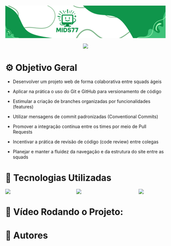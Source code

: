 
<p align="center">
<img src="/assets/MIDS-77.svg" alt="LOGO DA MIDS " style="width: 100%; max-width: 100%; height: 500;" />
</p>

<p align="center">
<img loading="lazy" src="http://img.shields.io/static/v1?label=STATUS&message=EM_DESENVOLVIMENTO&color=GREEN&style=for-the-badge"/>
</p>


# ⚙️ Objetivo Geral

- Desenvolver um projeto web de forma colaborativa entre squads ágeis

- Aplicar na prática o uso do Git e GitHub para versionamento de código

- Estimular a criação de branches organizadas por funcionalidades (features)

- Utilizar mensagens de commit padronizadas (Conventional Commits)

- Promover a integração contínua entre os times por meio de Pull Requests

- Incentivar a prática de revisão de código (code review) entre colegas

- Planejar e manter a fluidez da navegação e da estrutura do site entre as squads

# 👾 Tecnologias Utilizadas

<div style="display: flex; justify-content: space-between; gap: 10px;">
  <img loading="lazy" src="https://img.shields.io/badge/%20GITHUB-2E7D32?style=for-the-badge&logo=" style="width: 131px;"/>
  <img loading="lazy" src="https://img.shields.io/badge/%20HTML-2E7D32?style=for-the-badge&logo=" style="width: 104px;"/>
  <img loading="lazy" src="https://img.shields.io/badge/%20CSS-2E7D32?style=for-the-badge&logo=" style="width: 85px;"/>

</div>

# 🎥 Vídeo Rodando o Projeto:

# 👥 Autores


